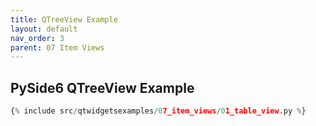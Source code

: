 ```yaml
---
title: QTreeView Example
layout: default
nav_order: 3
parent: 07 Item Views
---
```


## PySide6 QTreeView Example

```python
{% include src/qtwidgetsexamples/07_item_views/01_table_view.py %}
```